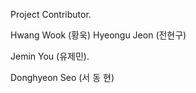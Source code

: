 Project Contributor.

Hwang Wook (황욱)
Hyeongu Jeon (전현구)



Jemin You (유제민).

Donghyeon Seo (서 동 현)
